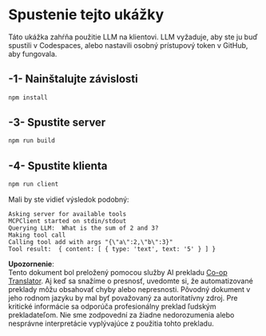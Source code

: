 <!--
CO_OP_TRANSLATOR_METADATA:
{
  "original_hash": "6d6315e03f591fb5a39be91da88585dc",
  "translation_date": "2025-05-17T10:58:20+00:00",
  "source_file": "03-GettingStarted/03-llm-client/solution/typescript/README.md",
  "language_code": "sk"
}
-->
# Spustenie tejto ukážky

Táto ukážka zahŕňa použitie LLM na klientovi. LLM vyžaduje, aby ste ju buď spustili v Codespaces, alebo nastavili osobný prístupový token v GitHub, aby fungovala.

## -1- Nainštalujte závislosti

```bash
npm install
```

## -3- Spustite server

```bash
npm run build
```

## -4- Spustite klienta

```sh
npm run client
```

Mali by ste vidieť výsledok podobný:

```text
Asking server for available tools
MCPClient started on stdin/stdout
Querying LLM:  What is the sum of 2 and 3?
Making tool call
Calling tool add with args "{\"a\":2,\"b\":3}"
Tool result:  { content: [ { type: 'text', text: '5' } ] }
```

**Upozornenie**:  
Tento dokument bol preložený pomocou služby AI prekladu [Co-op Translator](https://github.com/Azure/co-op-translator). Aj keď sa snažíme o presnosť, uvedomte si, že automatizované preklady môžu obsahovať chyby alebo nepresnosti. Pôvodný dokument v jeho rodnom jazyku by mal byť považovaný za autoritatívny zdroj. Pre kritické informácie sa odporúča profesionálny preklad ľudským prekladateľom. Nie sme zodpovední za žiadne nedorozumenia alebo nesprávne interpretácie vyplývajúce z použitia tohto prekladu.